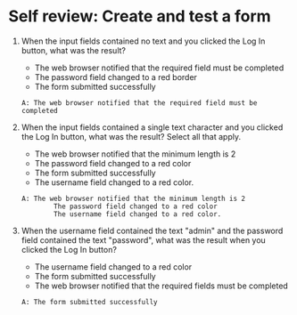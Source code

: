 # Self review: Create and test a form

1. When the input fields contained no text and you clicked the Log In button, what was the result?
    - The web browser notified that the required field must be completed
    - The password field changed to a red border
    - The form submitted successfully
    ```
    A: The web browser notified that the required field must be completed
    ```

2. When the input fields contained a single text character and you clicked the Log In button, what was the result? Select all that apply.
    - The web browser notified that the minimum length is 2
    - The password field changed to a red color
    - The form submitted successfully
    - The username field changed to a red color.
    ```
    A: The web browser notified that the minimum length is 2
            The password field changed to a red color
            The username field changed to a red color.
    ```

3. When the username field contained the text "admin" and the password field contained the text "password", what was the result when you clicked the Log In button?
    - The username field changed to a red color
    - The form submitted successfully
    - The web browser notified that the required fields must be completed
    ```
    A: The form submitted successfully
    ```